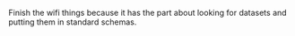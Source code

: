 Finish the wifi things because it has the part about looking for datasets and
putting them in standard schemas.
